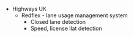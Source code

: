 - Highways UK
	- Redflex - lane usage management system
		- Closed lane detection
		- Speed, license llat detection